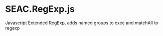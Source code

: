SEAC.RegExp.js
==============

Javascript Extended RegExp, adds named groups to exec and matchAll to regexp 
